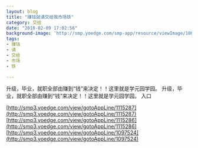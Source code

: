 ```yaml
---
layout: blog
title: "赚钱就请交给我市场铁"
category: 交给
date: "2018-02-09 17:02:56"
background-image: 'http://smp.yoedge.com/smp-app/resource/viewImage/1001533appline.png'
tags:
- 赚钱
- 请
- 交给
- 市场
- 铁

---
```

升级，毕业，就职全部由赚到“钱”来决定！！这里就是学元园学园。
升级，毕业，就职全部由赚到“钱”来决定！！这里就是学元园学园。
入口

[http://smp3.yoedge.com/view/gotoAppLine/1115287](http://smp3.yoedge.com/view/gotoAppLine/1115287)
[http://smp3.yoedge.com/view/gotoAppLine/1115286](http://smp3.yoedge.com/view/gotoAppLine/1115286)
[http://smp3.yoedge.com/view/gotoAppLine/1097524](http://smp3.yoedge.com/view/gotoAppLine/1097524)

        
